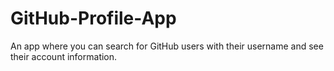 # GitHub-Profile-App
An app where you can search for GitHub users with their username and see their account information.
